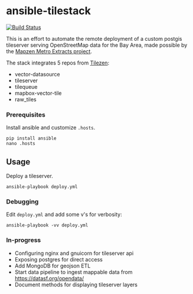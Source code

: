 # ansible-tilestack

[![Build Status](https://travis-ci.org/brennv/tilestack.svg?branch=master)](https://travis-ci.org/brennv/tilestack)

This is an effort to automate the remote deployment of a custom postgis tileserver serving OpenStreetMap data for the Bay Area, made possible by the [Mapzen Metro Extracts project](https://mapzen.com/blog/metro-extracts-on-demand/).

The stack integrates 5 repos from [Tilezen](https://github.com/tilezen):

- vector-datasource
- tileserver
- tilequeue
- mapbox-vector-tile
- raw_tiles

### Prerequisites

Install ansible and customize `.hosts`.

```
pip install ansible
nano .hosts
```

## Usage

Deploy a tileserver.

```
ansible-playbook deploy.yml
```

### Debugging

Edit `deploy.yml` and add some v's for verbosity:

```
ansible-playbook -vv deploy.yml
```

### In-progress

- Configuring nginx and gnuicorn for tileserver api
- Exposing postgres for direct access
- Add MongoDB for geojson ETL
- Start data pipeline to ingest mappable data from https://datasf.org/opendata/
- Document methods for displaying tileserver layers

